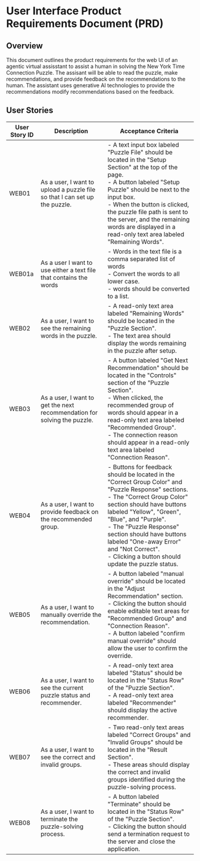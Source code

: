 # User Interface Product Requirements Document (PRD)

## Overview
This document outlines the product requirements for the web UI of an agentic virtual assisstant to assist a human in solving the New York Time Connection Puzzle.  The assisant will be able to read the puzzle, make recommendations, and provide feedback on the recommendations to the human.  The assistant uses generative AI technologies to provide the recommendations modify recommendations based on the feedback.  

## User Stories
| User Story ID | Description                                                                 | Acceptance Criteria                                                                                                                                                                                                                                                                                                                                                     |
|---------------|-----------------------------------------------------------------------------|-------------------------------------------------------------------------------------------------------------------------------------------------------------------------------------------------------------------------------------------------------------------------------------------------------------------------------------------------------------------------|
| WEB01          | As a user, I want to upload a puzzle file so that I can set up the puzzle. | - A text input box labeled "Puzzle File" should be located in the "Setup Section" at the top of the page.<br>- A button labeled "Setup Puzzle" should be next to the input box.<br>- When the button is clicked, the puzzle file path is sent to the server, and the remaining words are displayed in a read-only text area labeled "Remaining Words".                     |
 WEB01a          | As a user I want to use either a text file that contains the words | - Words in the text file is a comma separated list of words<br>- Convert the words to all lower case.<br>- words should be converted to a list. |
| WEB02          | As a user, I want to see the remaining words in the puzzle.               | - A read-only text area labeled "Remaining Words" should be located in the "Puzzle Section".<br>- The text area should display the words remaining in the puzzle after setup.                                                                                                                                                                                           |
| WEB03          | As a user, I want to get the next recommendation for solving the puzzle.  | - A button labeled "Get Next Recommendation" should be located in the "Controls" section of the "Puzzle Section".<br>- When clicked, the recommended group of words should appear in a read-only text area labeled "Recommended Group".<br>- The connection reason should appear in a read-only text area labeled "Connection Reason".                                   |
| WEB04          | As a user, I want to provide feedback on the recommended group.           | - Buttons for feedback should be located in the "Correct Group Color" and "Puzzle Response" sections.<br>- The "Correct Group Color" section should have buttons labeled "Yellow", "Green", "Blue", and "Purple".<br>- The "Puzzle Response" section should have buttons labeled "One-away Error" and "Not Correct".<br>- Clicking a button should update the puzzle status. |
| WEB05          | As a user, I want to manually override the recommendation.                | - A button labeled "manual override" should be located in the "Adjust Recommendation" section.<br>- Clicking the button should enable editable text areas for "Recommended Group" and "Connection Reason".<br>- A button labeled "confirm manual override" should allow the user to confirm the override.                                                                |
| WEB06          | As a user, I want to see the current puzzle status and recommender.       | - A read-only text area labeled "Status" should be located in the "Status Row" of the "Puzzle Section".<br>- A read-only text area labeled "Recommender" should display the active recommender.                                                                                                                                                                         |
| WEB07          | As a user, I want to see the correct and invalid groups.                  | - Two read-only text areas labeled "Correct Groups" and "Invalid Groups" should be located in the "Result Section".<br>- These areas should display the correct and invalid groups identified during the puzzle-solving process.                                                                                                                                         |
| WEB08          | As a user, I want to terminate the puzzle-solving process.                | - A button labeled "Terminate" should be located in the "Status Row" of the "Puzzle Section".<br>- Clicking the button should send a termination request to the server and close the application.                                                                                                                                                                        |